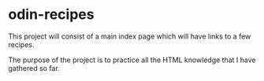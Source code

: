 # odin-recipes

This project will consist of a main index page which will have links to a few recipes.

The purpose of the project is to practice all the HTML knowledge that I have gathered so far.

